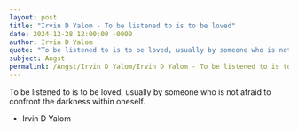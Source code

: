 ```yaml
---
layout: post
title: "Irvin D Yalom - To be listened to is to be loved"
date: 2024-12-28 12:00:00 -0000
author: Irvin D Yalom
quote: "To be listened to is to be loved, usually by someone who is not afraid to confront the darkness within oneself."
subject: Angst
permalink: /Angst/Irvin D Yalom/Irvin D Yalom - To be listened to is to be loved
---
```


To be listened to is to be loved, usually by someone who is not afraid to confront the darkness within oneself.

- Irvin D Yalom
